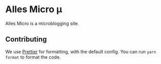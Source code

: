 # Alles Micro μ
Alles Micro is a microblogging site.

## Contributing
We use [Prettier](https://npmjs.org/package/prettier) for formatting, with the default config. You can run `yarn format` to format the code.